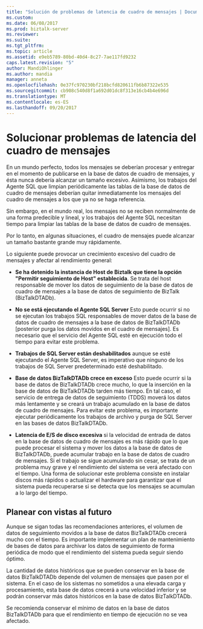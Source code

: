 ```yaml
---
title: "Solución de problemas de latencia de cuadro de mensajes | Documentos de Microsoft"
ms.custom: 
ms.date: 06/08/2017
ms.prod: biztalk-server
ms.reviewer: 
ms.suite: 
ms.tgt_pltfrm: 
ms.topic: article
ms.assetid: e9eb5789-80bd-40d4-8c27-7ae117fd9232
caps.latest.revision: "5"
author: MandiOhlinger
ms.author: mandia
manager: anneta
ms.openlocfilehash: 0e37fc970230bf218bcfd820611fb6b87322e535
ms.sourcegitcommit: cb908c540d8f1a692d01dc8f313e16cb4b4e696d
ms.translationtype: MT
ms.contentlocale: es-ES
ms.lasthandoff: 09/20/2017
---
```

# <a name="troubleshooting-messagebox-latency-issues"></a>Solucionar problemas de latencia del cuadro de mensajes
En un mundo perfecto, todos los mensajes se deberían procesar y entregar en el momento de publicarse en la base de datos de cuadro de mensajes, y ésta nunca debería alcanzar un tamaño excesivo. Asimismo, los trabajos del Agente SQL que limpian periódicamente las tablas de la base de datos de cuadro de mensajes deberían quitar inmediatamente los mensajes del cuadro de mensajes a los que ya no se haga referencia.  
  
 Sin embargo, en el mundo real, los mensajes no se reciben normalmente de una forma predecible y lineal, y los trabajos del Agente SQL necesitan tiempo para limpiar las tablas de la base de datos de cuadro de mensajes.  
  
 Por lo tanto, en algunas situaciones, el cuadro de mensajes puede alcanzar un tamaño bastante grande muy rápidamente.  
  
 Lo siguiente puede provocar un crecimiento excesivo del cuadro de mensajes y afectar al rendimiento general:  
  
-   **Se ha detenido la instancia de Host de Biztalk que tiene la opción "Permitir seguimiento de Host" establecida**. Se trata del host responsable de mover los datos de seguimiento de la base de datos de cuadro de mensajes a la base de datos de seguimiento de BizTalk (BizTalkDTADb).  
  
-   **No se está ejecutando el Agente SQL Server** Esto puede ocurrir si no se ejecutan los trabajos SQL responsables de mover datos de la base de datos de cuadro de mensajes a la base de datos de BizTalkDTADb [posterior purga los datos movidos en el cuadro de mensajes]. Es necesario que el servicio del Agente SQL esté en ejecución todo el tiempo para evitar este problema.  
  
-   **Trabajos de SQL Server están deshabilitados** aunque se esté ejecutando el Agente SQL Server, es imperativo que ninguno de los trabajos de SQL Server predeterminado esté deshabilitado.  
  
-   **Base de datos BizTalkDTADb crece en exceso** Esto puede ocurrir si la base de datos de BizTalkDTADb crece mucho, lo que la inserción en la base de datos de BizTalkDTADb tarden más tiempo. En tal caso, el servicio de entrega de datos de seguimiento (TDDS) moverá los datos más lentamente y se creará un trabajo acumulado en la base de datos de cuadro de mensajes. Para evitar este problema, es importante ejecutar periódicamente los trabajos de archivo y purga de SQL Server en las bases de datos BizTalkDTADb.  
  
-   **Latencia de E/S de disco excesiva** si la velocidad de entrada de datos en la base de datos de cuadro de mensajes es más rápido que lo que puede procesar el sistema y mover los datos a la base de datos de BizTalkDTADb, puede acumular trabajo en la base de datos de cuadro de mensajes. Si el trabajo se sigue acumulando sin cesar, se trata de un problema muy grave y el rendimiento del sistema se verá afectado con el tiempo. Una forma de solucionar este problema consiste en instalar discos más rápidos o actualizar el hardware para garantizar que el sistema pueda recuperarse si se detecta que los mensajes se acumulan a lo largo del tiempo.  
  
## <a name="plan-for-the-future"></a>Planear con vistas al futuro  
 Aunque se sigan todas las recomendaciones anteriores, el volumen de datos de seguimiento movidos a la base de datos BizTalkDTADb crecerá mucho con el tiempo. Es importante implementar un plan de mantenimiento de bases de datos para archivar los datos de seguimiento de forma periódica de modo que el rendimiento del sistema pueda seguir siendo óptimo.  
  
 La cantidad de datos históricos que se pueden conservar en la base de datos BizTalkDTADb depende del volumen de mensajes que pasen por el sistema. En el caso de los sistemas no sometidos a una elevada carga y procesamiento, esta base de datos crecerá a una velocidad inferior y se podrán conservar más datos históricos en la base de datos BizTalkDTADb.  
  
 Se recomienda conservar el mínimo de datos en la base de datos BizTalkDTADb para que el rendimiento en tiempo de ejecución no se vea afectado.